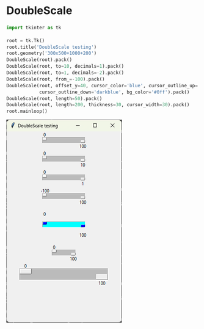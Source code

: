 # DoubleScale

```python
import tkinter as tk

root = tk.Tk()
root.title('DoubleScale testing')
root.geometry('300x500+1000+200')
DoubleScale(root).pack()
DoubleScale(root, to=10, decimals=1).pack()
DoubleScale(root, to=1, decimals=-2).pack()
DoubleScale(root, from_=-100).pack()
DoubleScale(root, offset_y=40, cursor_color='blue', cursor_outline_up='lightblue', 
			cursor_outline_down='darkblue', bg_color='#0ff').pack()
DoubleScale(root, length=50).pack()
DoubleScale(root, length=200, thickness=30, cursor_width=30).pack()
root.mainloop()
```

![DoubleScale test](https://github.com/yannprada/tk_double_scale/blob/12be68222b6f1f63bd104862c56a196fb3490a64/test.png "DoubleScale test")
